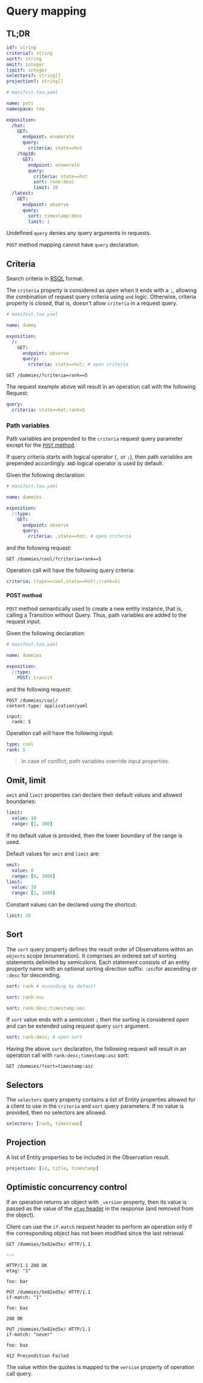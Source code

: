 # Query mapping

## TL;DR

```yaml
id?: string
criteria?: string
sort?: string
omit?: integer
limit?: integer
selectors?: string[]
projection?: string[]
```

```yaml
# manifest.toa.yaml

name: pots
namespace: tea

exposition:
  /hot:
    GET:
      endpoint: enumerate
      query:
        criteria: state==hot
    /top10:
      GET:
        endpoint: enumerate
        query:
          criteria: state==hot
          sort: rank:desc
          limit: 10
  /latest:
    GET:
      endpoint: observe
      query:
        sort: timestamp:desc
        limit: 1
```

Undefined `query` denies any query arguments in requests.

`POST` method mapping cannot have `query` declaration.

## Criteria

Search criteria in [RSQL](https://github.com/jirutka/rsql-parser) format.

The `criteria` property is considered as *open* when it ends with a `;`, allowing the combination of
request query criteria using `and` logic.
Otherwise, criteria property is *closed*, that is, doesn't allow `criteria` in a request query.

```yaml
# manifest.toa.yaml

name: dummy

exposition:
  /:
    GET:
      endpoint: observe
      query:
        criteria: state==hot; # open criteria
```

```http
GET /dummies/?criteria=rank==5
```

The request example above will result in an operation call with the following Request:

```yaml
query:
  criteria: state==hot;rank=5
```

### Path variables

Path variables are prepended to the `criteria` request query parameter except for
the [`POST` method](#post-method).

If query criteria starts with logical operator (`,` or `;`), then path variables are prepended
accordingly.
`AND` logical operator is used by default.

Given the following declaration:

```yaml
# manifest.toa.yaml

name: dummies

exposition:
  /:type:
    GET:
      endpoint: observe
      query:
        criteria: ,state==hot; # open criteria
```

and the following request:

```http request
GET /dummies/cool/?criteria=rank==5
```

Operation call will have the following query criteria:

```yaml
criteria: (type==cool,state==hot);(rank=5)
```

#### POST method

`POST` method semantically used to create a new entity instance, that is, calling a Transition
without Query.
Thus, path variables are added to the request input.

Given the following declaration:

```yaml
# manifest.toa.yaml

name: dummies

exposition:
  /:type:
    POST: transit
```

and the following request:

```http request
POST /dummies/cool/
content-type: application/yaml

input:
  rank: 5
```

Operation call will have the following input:

```yaml
type: cool
rank: 5
```

> In case of conflict, path variables override input properties.

## Omit, limit

`omit` and `limit` properties can declare their default values and allowed boundaries:

```yaml
limit:
  value: 10
  range: [1, 100]
```

If no default value is provided, then the lower boundary of the range is used.

Default values for `omit` and `limit` are:

```yaml
omit:
  value: 0
  range: [0, 1000]
limit:
  value: 10
  range: [1, 1000]
```

Constant values can be declared using the shortcut:

```yaml
limit: 10
```

## Sort

The `sort` query property defines the result order of Observations within an `objects` scope
(enumeration).
It comprises an ordered set of sorting statements delimited by semicolons.
Each statement consists of an entity property name with an optional sorting direction suffix:
`:asc`for ascending or `:desc` for descending.

```yaml
sort: rank # ascending by default
```

```yaml
sort: rank:asc
```

```yaml
sort: rank:desc;timestamp:asc
```

If `sort` value ends with a semicolon `;` then the sorting is considered *open*
and can be extended using request query `sort` argument.

```yaml
sort: rank:desc; # open sort
```

Having the above `sort` declaration, the following request will result in an operation call
with `rank:desc;timestamp:asc` sort:

```http
GET /dummies/?sort=timestamp:asc
```

## Selectors

The `selectors` query property contains a list of Entity properties allowed for a client to use in
the `criteria` and `sort` query parameters.
If no value is provided, then no selectors are allowed.

```yaml
selectors: [rank, timestamp]
```

## Projection

A list of Entity properties to be included in the Observation result.

```yaml
projection: [id, title, timestamp]
```

## Optimistic concurrency control

If an operation returns an object with `_version` property,
then its value is passed as the value of
the [`etag` header](https://datatracker.ietf.org/doc/html/rfc7232#section-2.3) in the response
(and removed from the object).

Client can use the `if-match` request header to perform an operation only if the corresponding
object has not been modified since the last retrieval.

```http
GET /dummies/5e82ed5e/ HTTP/1.1

---

HTTP/1.1 200 OK
etag: "1"

foo: bar
```

```http request
PUT /dummies/5e82ed5e/ HTTP/1.1
if-match: "1"

foo: baz
```

```http
200 OK
```

```http request
PUT /dummies/5e82ed5e/ HTTP/1.1
if-match: "never"

foo: baz
```

```http
412 Precondition Failed
```

The value within the quotes is mapped to the `version` property of operation call query.
